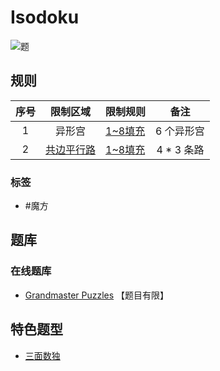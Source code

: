 # Isodoku
<!-- START doctoc generated TOC please keep comment here to allow auto update -->
<!-- DON'T EDIT THIS SECTION, INSTEAD RE-RUN doctoc TO UPDATE -->

<!-- END doctoc generated TOC please keep comment here to allow auto update -->

![题](https://www.gmpuzzles.com/images/blog/GM-Isodoku-Ex.png)

## 规则

| 序号  |  限制区域   | 限制规则    |    备注    |
|:---:|:-------:|:--------|:--------:|
|  1  |   异形宫   | [1~8填充] |  6 个异形宫  |
|  2  | [共边平行路] | [1~8填充] | 4 * 3 条路 |

### 标签

- #魔方

## 题库

### 在线题库

- [Grandmaster Puzzles] 【题目有限】

## 特色题型

- [三面数独](三面数独.md)

[1~8填充]: ../../rules/rules.md#1to8填充

[共边平行路]: ../../rules/rules.md#共边平行路

[Grandmaster Puzzles]: https://www.gmpuzzles.com/blog/category/sudoku/isodoku/
